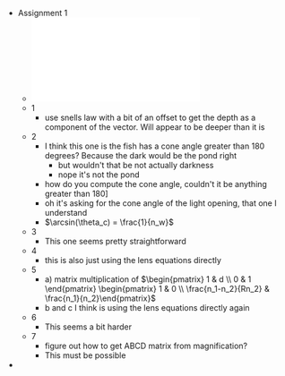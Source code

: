 - Assignment 1
	- ![BPY504_Assignment1_2025.pdf](../assets/BPY504_Assignment1_2025_1761602306555_0.pdf)
	- 1
		- use snells law with a bit of an offset to get the depth as a component of the vector. Will appear to be deeper than it is
	- 2
		- I think this one is the fish has a cone angle greater than 180 degrees? Because the dark would be the pond right
			- but wouldn't that be not actually darkness
			- nope it's not the pond
		- how do you compute the cone angle, couldn't it be anything greater than 180]
		- oh it's asking for the cone angle of the light opening, that one I understand
		- $\arcsin(\theta_c) = \frac{1}{n_w}$
	- 3
		- This one seems pretty straightforward
	- 4
		- this is also just using the lens equations directly
	- 5
		- a) matrix multiplication of $\begin{pmatrix} 1 & d \\ 0 & 1 \end{pmatrix} \begin{pmatrix} 1 & 0 \\ \frac{n_1-n_2}{Rn_2} & \frac{n_1}{n_2}\end{pmatrix}$
		- b and c I think is using the lens equations directly again
	- 6
		- This seems a bit harder
	- 7
		- figure out how to get ABCD matrix from magnification?
		- This must be possible
-